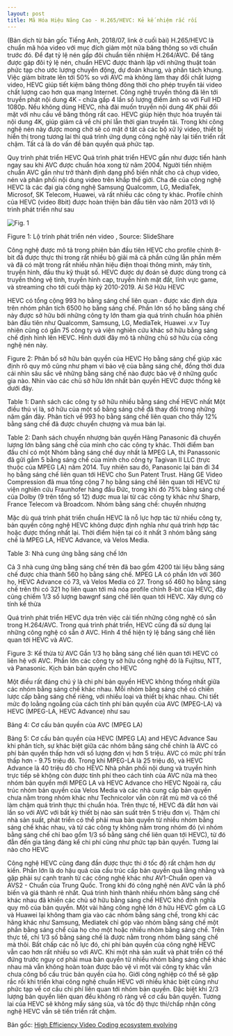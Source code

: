 ```yaml
---
layout: post
title: Mã Hóa Hiệu Năng Cao - H.265/HEVC: Kẻ kế nhiệm rắc rối
---
```


(Bản dịch từ bản gốc Tiếng Anh, 2018/07, link ở cuối bài)
H.265/HEVC là chuẩn mã hóa video với mục đích giảm một nửa băng thông so với chuẩn trước đó. Để đạt tỷ lệ nén gấp đôi chuẩn tiền nhiệm H.264/AVC. Để tăng được gáp đôi tỷ lệ nén, chuẩn HEVC được thành lập với những thuật toán phức tạp cho ước lượng chuyển động, dự đoán khung, và phân tách khung.
Việc giảm bitrate lên tới 50% so với AVC mà không làm thay đổi chất lượng video, HEVC giúp tiết kiệm băng thông đông thời cho phép truyền tải video chất lượng cao hơn qua mạng Internet.
Công nghệ truyền thông đã lên tới truyền phát nội dung 4K - chứa gấp 4 lần số lượng điểm ảnh so với Full HD 1080p. Nếu không dùng HEVC, nhà đài muốn truyền nội dung 4K phải đối mặt với nhu cầu về băng thông rất cao. HEVC giúp hiện thực hóa truyền tải nội dung 4K, giúp giảm cả về chi phí lẫn thời gian truyền tải.
Trong khi công nghệ nén này được mong chờ sẽ có mặt ở tât cả các bộ xử lý video, thiết bị hiển thị trong tương lai thì quá trình ứng dụng công nghệ này lại tiến triển rất chậm. Tất cả là do vấn đề bản quyền quá phức tạp.

Quy trình phát triển HEVC
Quá trình phát triển HEVC gần như được tiến hành ngay sau khi AVC được chuẩn hóa xong từ năm 2004. Người tiền nhiệm chuẩn AVC gần như trở thành định dạng phổ biến nhất cho cả chụp video, nén và phân phối nội dung video trên khắp thế giới.
Cha đẻ của công nghệ HEVC là các đại gia công nghệ  Samsung Qualcomm, LG, MediaTek, Microsof, SK Telecom, Huawei, và rất nhiều các công ty khác.
Profile chính của HEVC (video 8bit) được hoàn thiện bản đẩu tiên vào năm 2013 với lộ trình phát triển như sau

![Fig. 1](https://scontent-sjc3-1.xx.fbcdn.net/v/t1.0-9/82096064_2769894076404546_6734642701632798720_n.jpg?_nc_cat=104&_nc_sid=32a93c&_nc_ohc=umIuWiLBSDwAX-BfSWu&_nc_ht=scontent-sjc3-1.xx&oh=f96d7cb0bb28f9ff3483a9c156f74dc7&oe=5F2939B2)

Figure 1: Lộ trình phát triển nén video , Source: SlideShare

Công nghệ được mô tả trong phiên bản đầu tiên HEVC cho profile chính 8-bit đã được thực thi trong rất nhiều bộ giải mã cả phần cứng lẫn phần mềm và đã có mặt trong rất nhiều nhãn hiệu điện thoại thông minh, máy tính, truyền hình, đầu thu kỹ thuật số. HEVC được dự đoán sẽ được dùng trong cả truyền thông vệ tinh, truyền hình cap, truyền hình mặt đất, lĩnh vực game, và streaming cho tới cuối thập kỷ 2010-2019.
Ai Sở Hữu HEVC

HEVC có tổng cộng 993 họ bằng sáng chế liên quan - được xác định dựa trên nhóm phân tích 6500 họ bằng sáng chế. Phần lớn số họ bằng sáng chế này được sở hữu bởi những công ty lớn tham gia quá trình chuẩn hóa phiên bản đầu tiên như Qualcomm, Samsung, LG, MediaTek, Huawei .v.v Tuy nhiên cũng có gần 75 công ty và viện nghiên cứu khác sở hữu bằng sáng chế định hình lên HEVC. Hình dưới đây mô tả những chủ sở hữu của công nghệ nén này.

Figure 2: Phân bố sở hữu bản quyền của HEVC
Họ bằng sáng chế giúp xác định rõ quy mô cũng như phạm vi bảo vệ của bằng sáng chế, đồng thời đưa cái nhìn sâu sắc vê những bằng sáng chế nào được bảo vệ ở những quốc gia nào. Nhìn vào các chủ sở hữu lớn nhất bản quyền HEVC được thống kê dưới đây.

Table 1: Danh sách các công ty sở hữu nhiều bằng sáng chế HEVC nhất
Một điều thú vị là, sở hữu của một số bằng sáng chế đã thay đổi trong những năm gần đây. Phân tích về 993 họ bằng sáng chế liên quan cho thấy 12% bằng sáng chế đã được chuyển chượng và mua bán lại.

Table 2: Danh sách chuyển nhượng bản quyền
Hãng Panasonic đã chuyển lượng lớn bằng sáng chế của mình cho các công ty khác. Thời điểm ban đầu chỉ có một Nhóm bằng sáng chế duy nhất là MPEG LA, thì Panassonic đã gửi gắm 5 bằng sáng chế của mình cho công ty Tagivan II LLC (trực thuộc của MPEG LA) năm 2014. Tuy nhiên sau đó, Panasonic lại bán đi 34 họ bằng sáng chế liên quan tới HEVC cho Sun Patent Trust.
Hãng GE Video Compression đã mua tổng cộng 7 họ bằng sáng chế liên quan tới HEVC từ viện nghiên cứu Fraunhofer hàng đầu Đức, trong khi đó 75% bằng sáng chế của Dolby (9 trên tổng số 12) được mua lại từ các công ty khác như Sharp, France Telecom và Broadcom.
Nhóm bằng sáng chế: chuyển nhượng

Mặc dù quá trình phát triển chuẩn HEVC là nỗ lực hợp tác từ nhiều công ty, bản quyền công nghệ HEVC không được định nghĩa như quá trình hợp tác hoặc được thống nhất lại. Thời điểm hiện tại có ít nhất 3 nhóm bằng sáng chế là MPEG LA, HEVC Advance, và Velos Media.


Table 3: Nhà cung ứng bằng sáng chế lớn

Cả 3 nhà cung ứng bằng sáng chế trên đã bao gồm 4200 tài liệu bằng sáng chế được chia thành 560 họ bằng sáng chế. MPEG LA có phần lớn với 360 họ, HEVC Advance có 73, và Velos Media có 27. Trong số 460 họ bằng sáng chế trên thì có 321 họ liên quan tới mã nóa profile chính 8-bit của HEVC, đây cũng chiếm 1/3 số lượng bawgnf sáng chế liên quan tới HEVC.
Xây dựng có tính kế thừa

Quá trình phát triển HEVC dựa trên việc cải tiến những công nghệ có sẵn trong H.264/AVC. Trong quá trình phát triển, HEVC cũng đã sử dụng lại những công nghệ có sẵn ở AVC. Hình 4 thể hiện tỷ lệ bắng sáng chế liên quan tới HEVC và AVC.


Figure 3: Kế thừa từ AVC
Gần 1/3 họ bằng sáng chế liên quan tới HEVC có liên hệ với AVC. Phần lớn các công ty sở hữu công nghệ đó là Fujitsu, NTT, và Panasonic.
Kịch bản bản quyền cho HEVC

Một điều rất đáng chú ý là chi phí bản quyền HEVC không thống nhất giữa các nhóm bằng sáng chế khác nhau. Mỗi nhóm bằng sáng chế có chiến lược cấp bằng sáng chế riêng, với nhiều loại và thiết bị khác nhau. Chi tiết mức đọ loằng ngoằng của cách tính phí bản quyền của AVC (MPEG-LA) và HEVC (MPEG-LA, HEVC Advance) như sau

Bảng 4: Cơ cấu bản quyền của AVC (MPEG LA)


Bảng 5: Cơ cấu bản quyền của HEVC (MPEG LA) and HEVC Advance
Sau khi phân tích, sự khác biệt giữa các nhóm bằng sáng chế chính là
AVC có phí bản quyền thấp hơn với số lượng đơn vị hơn 5 triệu.
AVC có mức phí trần thấp hơn - 9.75 triệu đô. Trong khi MPEG-LA là 25 triệu đô, và HEVC Advance là 40 triệu đô cho HEVC
Nhà phân phối nội dung và truyền hình trực tiếp sẽ không còn được tính phí theo cách tính của AVC nữa mà theo nhóm bản quyền mới MPEG LA và HEVC Advance cho HEVC
Ngoài ra, cấu trúc nhóm bản quyền của Velos Media và các nhà cung cấp bản quyền chưa nằm trong nhóm khác như Technicolor vẫn còn rất mù mờ và có thể làm chậm quá trình thực thi chuẩn hóa.
Trên thực tế, HEVC đã đắt hơn vài lần so với AVC với bất kỳ thiết bị nào sản suất trên 5 triệu đơn vị. Thậm chí nhà sản suất, phát triển có thể phải mua bản quyền từ nhiều nhóm bằng sáng chế khác nhau, và từ các công ty không nằm trong nhóm đó (vì nhóm bằng sáng chế chỉ bao gồm 1/3 số bằng sáng chế liên quan tới HEVC), từ đó đẫn đến gia tăng đáng kể chi phí cũng như phức tạp bản quyền.
Tương lai nào cho HEVC

Công nghệ HEVC cũng đang đần được thực thi ở tốc độ rất chậm hơn dự kiến. Phần lớn là do hậu quả của cấu trúc cấp bản quyền quá lằng nhằng và gặp phải sự cạnh tranh từ các công nghệ khác như AV1-Chuẩn open và AVS2 - Chuẩn của Trung Quốc.  Trong khi đó công nghệ nén AVC vẫn là phổ biến và giá thành rẻ nhất.
Quá trình hình thành nhiều nhóm bằng sáng chế khác nhau đã khiến các chủ sở hữu bằng sáng chế HEVC khó định nghĩa quy mô của bản quyền. Một vài hãng công nghệ lớn ở hữu HEVC gồm cả LG và Huawei lại không tham gia vào các nhóm bằng sáng chế, trong khi các hãng khác như Samsung, Mediatek chỉ góp vào nhóm bằng sáng chế một phần bằng sáng chể của họ cho một hoặc nhiều nhóm bằng sáng chế. Trên thực tế, chỉ 1/3 số bằng sáng chế là được nằm trong nhóm bằng sáng chế mà thôi.
Bất chấp các nỗ lực đó, chi phí bản quyền của công nghệ HEVC vẫn cao hơn rất nhiều so với AVC. Khi một nhà sản xuất và phát triển có thể đứng trước nguy cơ phải mua bản quyền từ nhiều nhóm bằng sáng chế khác nhau mà vẫn không hoàn toàn được bảo vệ vì một vài công ty khác vẫn chưa công bố cấu trúc bản quyền của họ.
Giới công nghiệp có thể sẽ gặp rắc rối khi triển khai công nghệ chuẩn HEVC với nhiều khác biệt cũng như phức tạp về cơ cấu chi phí liên quan tới nhóm bản quyền. Đặc biệt khi 2/3 lượng bản quyền liên quan đều không rõ ràng về cơ cấu bản quyền. Tương lai của HEVC sẽ không mấy sáng sủa, và tốc độ thực thi/chấp nhận công nghệ HEVC vẫn sẽ tiến triển rất chậm.

Bản gốc: [High Efficiency Video Coding ecosystem evolving](https://www.ipwatchdog.com/2018/07/11/high-efficiency-video-coding-video-ecosystem-evolving/id=99094/)

